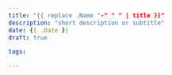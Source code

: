 ```yaml
---
title: "{{ replace .Name "-" " " | title }}"
description: "short description or subtitle"
date: {{ .Date }}
draft: true

tags:

---
```

